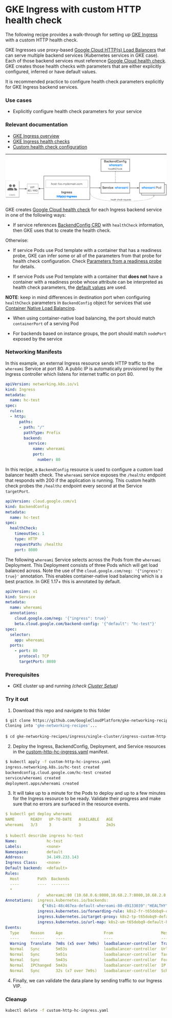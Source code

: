 # GKE Ingress with custom HTTP health check
The following recipe provides a walk-through for setting up [GKE Ingress](https://cloud.google.com/kubernetes-engine/docs/concepts/ingress) with a custom HTTP health check.

GKE Ingresses use proxy-based [Google Cloud HTTP(s) Load Balancers](https://cloud.google.com/load-balancing/docs/https)
that can serve multiple backend services (Kubernetes services in GKE case). Each of those backend services
must reference [Google Cloud health check](https://cloud.google.com/load-balancing/docs/health-check-concepts).
GKE creates those health checks with parameters that are either explicitly configured, inferred or
have default values.

It is recommended practice to configure health check parameters explicitly for GKE Ingress backend services.

### Use cases

* Explicitly configure health check parameters for your service

### Relevant documentation

* [GKE Ingress overview](https://cloud.google.com/kubernetes-engine/docs/concepts/ingress)
* [GKE Ingress health checks](https://cloud.google.com/kubernetes-engine/docs/concepts/ingress#health_checks)
* [Custom health check configuration](https://cloud.google.com/kubernetes-engine/docs/how-to/ingress-features#direct_health)

---

![iap-ingress](../../../images/healthcheck-ingress.png)

GKE creates [Google Cloud health check](https://cloud.google.com/load-balancing/docs/health-check-concepts)
for each Ingress backend service in one of the following ways:

* If service references [BackendConfig CRD](https://github.com/kubernetes/ingress-gce/tree/master/pkg/apis/backendconfig)
with `healthCheck` information, then GKE uses that to create the health check.

Otherwise:

* If service Pods use Pod template with a container that has a readiness probe, GKE can infer some or
all of the parameters from that probe for health check configuration.
Check [Parameters from a readiness probe](https://cloud.google.com/kubernetes-engine/docs/concepts/ingress#interpreted_hc)
for details.

* If service Pods use Pod template with a container that **does not** have a container with a readiness
probe whose attribute can be interpreted as health check parameters, the [default values](https://cloud.google.com/kubernetes-engine/docs/concepts/ingress#def_inf_hc)
are used.

**NOTE**: keep in mind differences in destination port when configuring `healthCheck` parameters in
`BackendConfig` object for services that use [Container Native Load Balancing](https://cloud.google.com/kubernetes-engine/docs/how-to/container-native-load-balancing).

* When using container-native load balancing, the port should match `containerPort` of a serving Pod

* For backends based on instance groups, the port should match `nodePort` exposed by the service

### Networking Manifests
In this example, an external Ingress resource sends HTTP traffic to the `whereami` Service at port 80. A public IP is automatically provisioned by the Ingress controller which listens for internet traffic on port 80.

```yaml
apiVersion: networking.k8s.io/v1
kind: Ingress
metadata:
  name: hc-test
spec:
  rules:
  - http:
      paths:
      - path: "/"
        pathType: Prefix
        backend:
          service:
            name: whereami
            port:
              number: 80
```

In this recipe, a `BackendConfig` resource is used to configure a custom load balancer health check. The `whereami` service exposes the `/healthz` endpoint that responds with 200 if the application is running. This custom health check probes the `/healthz` endpoint every second at the Service `targetPort`.

```yaml
apiVersion: cloud.google.com/v1
kind: BackendConfig
metadata:
  name: hc-test
spec:
  healthCheck:
    timeoutSec: 1
    type: HTTP
    requestPath: /healthz
    port: 8080
```

The following `whereami` Service selects across the Pods from the `whereami` Deployment. This Deployment consists of three Pods which will get load balanced across. Note the use of the `cloud.google.com/neg: '{"ingress": true}'` annotation. This enables container-native load balancing which is a best practice. In GKE 1.17+ this is annotated by default.

```yaml
apiVersion: v1
kind: Service
metadata:
  name: whereami
  annotations:
    cloud.google.com/neg: '{"ingress": true}'
    beta.cloud.google.com/backend-config: '{"default": "hc-test"}'
spec:
  selector:
    app: whereami
  ports:
    - port: 80
      protocol: TCP
      targetPort: 8080
```

### Prerequisites

- GKE cluster up and running *(check [Cluster Setup](../../../cluster-setup.md))*

### Try it out

1. Download this repo and navigate to this folder

```bash
$ git clone https://github.com/GoogleCloudPlatform/gke-networking-recipes.git
Cloning into 'gke-networking-recipes'...

$ cd gke-networking-recipes/ingress/single-cluster/ingress-custom-http-health-check
```

2. Deploy the Ingress, BackendConfig, Deployment, and Service resources in the [custom-http-hc-ingress.yaml](custom-http-hc-ingress.yaml) manifest.

```bash
$ kubectl apply -f custom-http-hc-ingress.yaml
ingress.networking.k8s.io/hc-test created
backendconfig.cloud.google.com/hc-test created
service/whereami created
deployment.apps/whereami created
```

3. It will take up to a minute for the Pods to deploy and up to a few minutes for the Ingress resource to be ready. Validate their progress and make sure that no errors are surfaced in the resource events.

```yaml
$ kubectl get deploy whereami
NAME       READY   UP-TO-DATE   AVAILABLE   AGE
whereami   3/3     3            3           2m3s

$ kubectl describe ingress hc-test
Name:             hc-test
Labels:           <none>
Namespace:        default
Address:          34.149.233.143
Ingress Class:    <none>
Default backend:  <default>
Rules:
  Host        Path  Backends
  ----        ----  --------
  *
              /   whereami:80 (10.68.0.6:8080,10.68.2.7:8080,10.68.2.8:8080)
Annotations:  ingress.kubernetes.io/backends:
                {"k8s1-48c467ea-default-whereami-80-d9133039":"HEALTHY","k8s1-48c467ea-kube-system-default-http-backend-80-4fecb0c3":"HEALTHY"}
              ingress.kubernetes.io/forwarding-rule: k8s2-fr-t65dobq9-default-hc-test-mdufv3cy
              ingress.kubernetes.io/target-proxy: k8s2-tp-t65dobq9-default-hc-test-mdufv3cy
              ingress.kubernetes.io/url-map: k8s2-um-t65dobq9-default-hc-test-mdufv3cy
Events:
  Type     Reason     Age                  From                     Message
  ----     ------     ----                 ----                     -------
  Warning  Translate  7m8s (x5 over 7m9s)  loadbalancer-controller  Translation failed: invalid ingress spec: could not find service "default/whereami"
  Normal   Sync       5m53s                loadbalancer-controller  UrlMap "k8s2-um-t65dobq9-default-hc-test-mdufv3cy" created
  Normal   Sync       5m51s                loadbalancer-controller  TargetProxy "k8s2-tp-t65dobq9-default-hc-test-mdufv3cy" created
  Normal   Sync       5m43s                loadbalancer-controller  ForwardingRule "k8s2-fr-t65dobq9-default-hc-test-mdufv3cy" created
  Normal   IPChanged  5m43s                loadbalancer-controller  IP is now 34.149.233.143
  Normal   Sync       32s (x7 over 7m9s)   loadbalancer-controller  Scheduled for sync
```

4. Finally, we can validate the data plane by sending traffic to our Ingress VIP.

<!-- ```bash
$ curl 34.149.233.143
{
  "cluster_name": "gke-1",
  "gce_instance_id": "5672054038999820499",
  "gce_service_account": "square-pipe-192382.svc.id.goog",
  "headers": {
    "Accept": "*/*",
    "Connection": "Keep-Alive",
    "Host": "34.149.233.143",
    "User-Agent": "curl/7.74.0",
    "Via": "1.1 google",
    "X-Cloud-Trace-Context": "40591ad625685ac693cd5979612d1bb7/5151715693127206217",
    "X-Forwarded-For": "35.232.37.122, 34.149.233.143",
    "X-Forwarded-Proto": "http"
  },
  "host_header": "34.149.233.143",
  "pod_name": "whereami-6df48bf6bd-4w2bd",
  "pod_name_emoji": "👩",
  "project_id": "square-pipe-192382",
  "timestamp": "2023-01-20T19:15:14",
  "zone": "us-central1-a"
}
``` -->

### Cleanup

```bash
kubectl delete -f custom-http-hc-ingress.yaml
```
